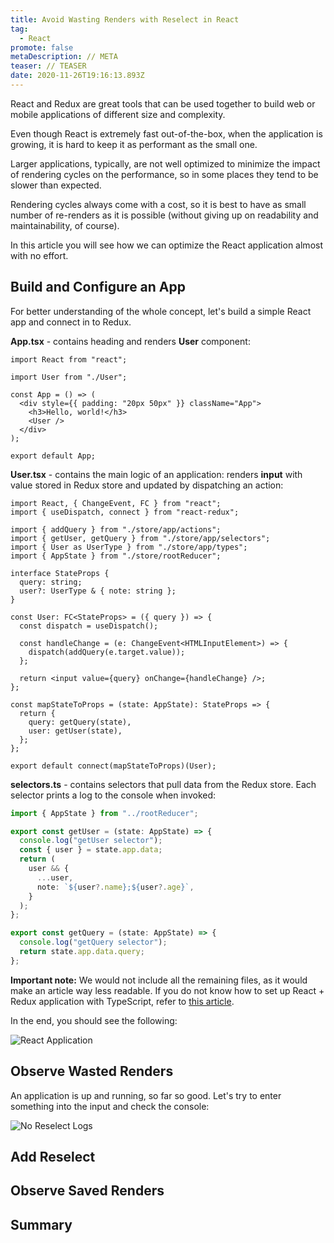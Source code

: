 ```yaml
---
title: Avoid Wasting Renders with Reselect in React
tag:
  - React
promote: false
metaDescription: // META
teaser: // TEASER
date: 2020-11-26T19:16:13.893Z
---
```

React and Redux are great tools that can be used together to build web or mobile applications of different size and complexity.

Even though React is extremely fast out-of-the-box, when the application is growing, it is hard to keep it as performant as the small one.

Larger applications, typically, are not well optimized to minimize the impact of rendering cycles on the performance, so in some places they tend to be slower than expected.

Rendering cycles always come with a cost, so it is best to have as small number of re-renders as it is possible (without giving up on readability and maintainability, of course).

In this article you will see how we can optimize the React application almost with no effort.

## Build and Configure an App

For better understanding of the whole concept, let's build a simple React app and connect in to Redux.

**App.tsx** - contains heading and renders **User** component:

```tsx
import React from "react";

import User from "./User";

const App = () => (
  <div style={{ padding: "20px 50px" }} className="App">
    <h3>Hello, world!</h3>
    <User />
  </div>
);

export default App;
```

**User.tsx** - contains the main logic of an application: renders **input** with value stored in Redux store and updated by dispatching an action:

```tsx
import React, { ChangeEvent, FC } from "react";
import { useDispatch, connect } from "react-redux";

import { addQuery } from "./store/app/actions";
import { getUser, getQuery } from "./store/app/selectors";
import { User as UserType } from "./store/app/types";
import { AppState } from "./store/rootReducer";

interface StateProps {
  query: string;
  user?: UserType & { note: string };
}

const User: FC<StateProps> = ({ query }) => {
  const dispatch = useDispatch();

  const handleChange = (e: ChangeEvent<HTMLInputElement>) => {
    dispatch(addQuery(e.target.value));
  };

  return <input value={query} onChange={handleChange} />;
};

const mapStateToProps = (state: AppState): StateProps => {
  return {
    query: getQuery(state),
    user: getUser(state),
  };
};

export default connect(mapStateToProps)(User);

```

**selectors.ts** - contains selectors that pull data from the Redux store. Each selector prints a log to the console when invoked:

```typescript
import { AppState } from "../rootReducer";

export const getUser = (state: AppState) => {
  console.log("getUser selector");
  const { user } = state.app.data;
  return (
    user && {
      ...user,
      note: `${user?.name};${user?.age}`,
    }
  );
};

export const getQuery = (state: AppState) => {
  console.log("getQuery selector");
  return state.app.data.query;
};
```

**Important note:** We would not include all the remaining files, as it would make an article way less readable. If you do not know how to set up React + Redux application with TypeScript, refer to [this article](/2020-06-11-add-redux-with-typescript-to-your-react-applicaton-june-2020/).

In the end, you should see the following:

![React Application](/img/screenshot-2020-11-26-at-22.37.46.png "React Application")

## Observe Wasted Renders

An application is up and running, so far so good. Let's try to enter something into the input and check the console:

![No Reselect Logs](/img/ezgif.com-gif-maker-1-.gif "No Reselect Logs")

## Add Reselect

## Observe Saved Renders

## Summary